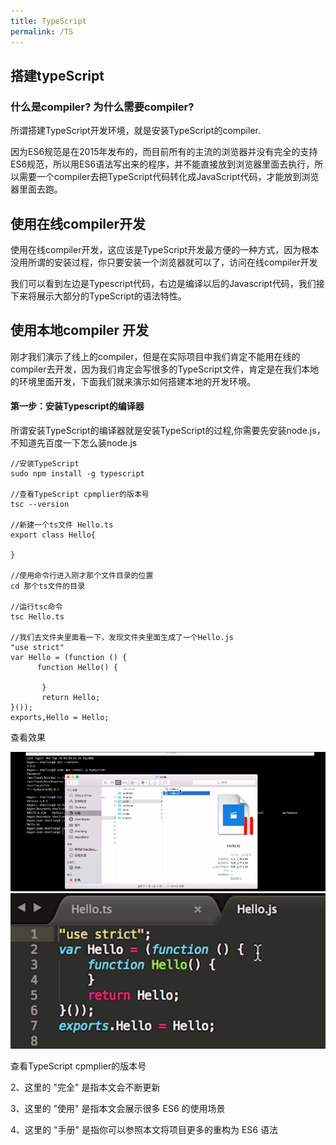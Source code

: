 ```yaml
---
title: TypeScript
permalink: /TS
---
```


<h2>搭建typeScript</h2>
<h3>什么是compiler? 为什么需要compiler?</h3>
<p>所谓搭建TypeScript开发环境，就是安装TypeScript的compiler.</p>
<p>因为ES6规范是在2015年发布的，而目前所有的主流的浏览器并没有完全的支持ES6规范，所以用ES6语法写出来的程序，并不能直接放到浏览器里面去执行，所以需要一个compiler去把TypeScript代码转化成JavaScript代码，才能放到浏览器里面去跑。</p>
<h2>使用在线compiler开发</h2>
<p>使用在线compiler开发，这应该是TypeScript开发最方便的一种方式，因为根本没用所谓的安装过程，你只要安装一个浏览器就可以了，<a src="http://www.typescriptlang.org/play/index.html">访问在线compiler开发</a></p>
<p>我们可以看到左边是Typescript代码，右边是编译以后的Javascript代码，我们接下来将展示大部分的TypeScript的语法特性。</p>
<h2>使用本地compiler 开发</h2>
<p>刚才我们演示了线上的compiler，但是在实际项目中我们肯定不能用在线的compiler去开发，因为我们肯定会写很多的TypeScript文件，肯定是在我们本地的环境里面开发，下面我们就来演示如何搭建本地的开发环境。</p>
<h4> 第一步：安装Typescript的编译器</h4>
<p>所谓安装TypeScript的编译器就是安装TypeScript的过程,你需要先安装node.js，不知道先百度一下怎么装node.js</p>

``` js{0}
//安装TypeScript
sudo npm install -g typescript

//查看TypeScript cpmplier的版本号
tsc --version

//新建一个ts文件 Hello.ts
export class Hello{
 
}

//使用命令行进入刚才那个文件目录的位置
cd 那个ts文件的目录

//运行tsc命令
tsc Hello.ts

//我们去文件夹里面看一下，发现文件夹里面生成了一个Hello.js  
"use strict"
var Hello = (function () {
      function Hello() {
 
       }
       return Hello;
}());
exports,Hello = Hello;
```
<p>查看效果</p>
<img src="../../imgFile/ts1.png"/>
<img src="../../imgFile/ts2.png"/>
<p>查看TypeScript cpmplier的版本号</p>



<p>2、这里的 "完全" 是指本文会不断更新</p>
<p>3、这里的 "使用" 是指本文会展示很多 ES6 的使用场景</p>
<p>4、这里的 "手册" 是指你可以参照本文将项目更多的重构为 ES6 语法</p>
